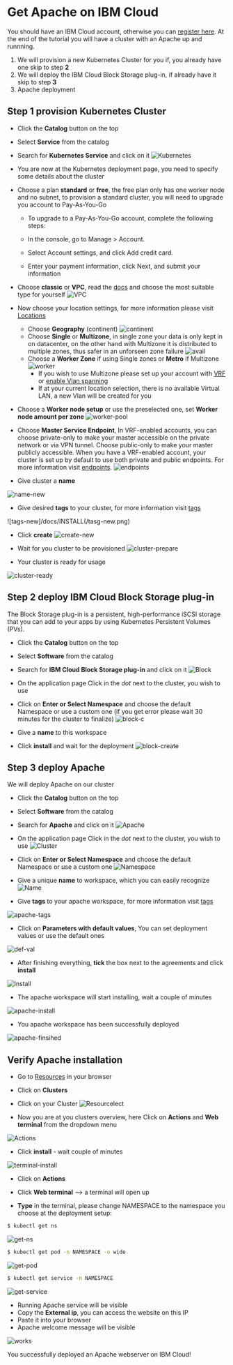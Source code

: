 # Get Apache on IBM Cloud

You should have an IBM Cloud account, otherwise you can [register here].
At the end of the tutorial you will have a cluster with an Apache up and runnning.

1. We will provision a new Kubernetes Cluster for you if, you already have one skip to step **2**
2. We will deploy  the IBM Cloud Block Storage plug-in, if already have it skip to step **3**
3. Apache deployment

## Step 1 provision Kubernetes Cluster

* Click the **Catalog** button on the top 
* Select **Service** from the catalog
* Search for **Kubernetes Service** and click on it
![Kubernetes](/docs/INSTALL/kubernetes-select.png)
* You are now at the Kubernetes deployment page, you need to specify some details about the cluster 
* Choose a plan **standard** or **free**, the free plan only has one worker node and no subnet, to provision a standard cluster, you will need to upgrade you account to Pay-As-You-Go 
  * To upgrade to a Pay-As-You-Go account, complete the following steps:

  * In the console, go to Manage > Account.
  * Select Account settings, and click Add credit card.
  * Enter your payment information, click Next, and submit your information
* Choose **classic** or **VPC**, read the [docs] and choose the most suitable type for yourself 
 ![VPC](/docs/INSTALL/infra-select.png)
* Now choose your location settings, for more information please visit [Locations]
  * Choose **Geography** (continent)
![continent](/docs/INSTALL/location-geo.png)
  * Choose **Single** or **Multizone**, in single zone your data is only kept in on datacenter, on the other hand with Multizone it is distributed to multiple zones, thus  safer in an unforseen zone failure 
![avail](/docs/INSTALL/location-avail.png)
  * Choose a **Worker Zone** if using Single zones or **Metro** if Multizone
 ![worker](/docs/INSTALL/location-worker.png) 
    * If you wish to use Multizone please set up your account with [VRF] or [enable Vlan spanning]
    * If at your current location selection, there is no available Virtual LAN, a new Vlan will be created for you 
 
* Choose a **Worker node setup** or use the preselected one, set **Worker node amount per zone**
![worker-pool](/docs/INSTALL/worker-pool.png)
* Choose **Master Service Endpoint**,  In VRF-enabled accounts, you can choose private-only to make your master accessible on the private network or via VPN tunnel. Choose public-only to make your master publicly accessible. When you have a VRF-enabled account, your cluster is set up by default to use both private and public endpoints. For more information visit [endpoints].
![endpoints](/docs/INSTALL/endpoints.png)
* Give cluster a **name**

![name-new](/docs/INSTALL/name-new.png)
* Give desired **tags** to your cluster, for more information visit [tags]

![tags-new]/docs/INSTALL(/tasg-new.png)
* Click **create**
![create-new](/docs/INSTALL/create-new.png)

* Wait for you cluster to be provisioned 
![cluster-prepare](/docs/INSTALL/cluster-prepare.png)
* Your cluster is ready for usage 

![cluster-ready](/docs/INSTALL/cluster-done.png)

## Step 2 deploy IBM Cloud Block Storage plug-in
The Block Storage plug-in is a persistent, high-performance iSCSI storage that you can add to your apps by using Kubernetes Persistent Volumes (PVs).
 
* Click the **Catalog** button on the top 
* Select **Software** from the catalog
* Search for **IBM Cloud Block Storage plug-in** and click on it
![Block](/docs/INSTALL/block-search.png)

* On the application page Click in the _dot_ next to the cluster, you wish to use
* Click on  **Enter or Select Namespace** and choose the default Namespace or use a custom one (if you get error please wait 30 minutes for the cluster to finalize)
![block-c](/docs/INSTALL/block-cluster.png)
* Give a **name** to this workspace 
* Click **install** and wait for the deployment
![block-create](/docs/INSTALL/block-storage-create.png)
 

## Step 3 deploy Apache
  
We will deploy  Apache on our cluster 
  
* Click the **Catalog** button on the top 
* Select **Software** from the catalog
* Search for **Apache** and click on it
![Apache](/docs/INSTALL/apache-select.png)


* On the application page Click in the _dot_ next to the cluster, you wish to use
![Cluster](/docs/INSTALL/cluster-select.png)
* Click on  **Enter or Select Namespace** and choose the default Namespace or use a custom one 
![Namespace](/docs/INSTALL/namespace.png)
* Give a unique **name** to workspace, which you can easily recognize
![Name](/docs/INSTALL/name.png)
* Give **tags** to your apache workspace, for more information visit [tags]

![apache-tags](/docs/INSTALL/apache-tags.png)

* Click on **Parameters with default values**, You can set deployment values or use the default ones

![def-val](/docs/INSTALL/deploy-values.png)

* After finishing everything, **tick** the box next to the agreements and click **install**

![Install](/docs/INSTALL/install.png)

* The apache workspace will start installing, wait a couple of minutes 

![apache-install](/docs/INSTALL/apache-loading.jpg)

* You apache workspace has been successfully deployed

![apache-finsihed](/docs/INSTALL/apache-finished.jpg)

## Verify Apache installation

* Go to [Resources] in your browser 
* Click on **Clusters**
* Click on your Cluster
![Resourcelect](/docs/INSTALL/resource-select.png)

* Now you are at you clusters overview, here Click on **Actions** and **Web terminal** from the dropdown menu


![Actions](/docs/INSTALL/cluster-main.png)

* Click **install** - wait couple of minutes 

![terminal-install](/docs/INSTALL/terminal-install.jpg)

* Click on **Actions**
* Click **Web terminal** --> a terminal will open up

* **Type** in the terminal, please change NAMESPACE to the namespace you choose at the deployment setup:

 ```sh
$ kubectl get ns
```
![get-ns](/docs/INSTALL/get-ns.jpg)


 ```sh
$ kubectl get pod -n NAMESPACE -o wide 
```
![get-pod](/docs/INSTALL/get-pod.jpg)


 ```sh
$ kubectl get service -n NAMESPACE
```
![get-service](/docs/INSTALL/get-service.jpg)


* Running Apache service will be visible 
* Copy the **External ip**, you can access the website on this IP
* Paste it into your browser
* Apache welcome message will be visible

![works](/docs/INSTALL/apache-works.png)

You successfully deployed an Apache webserver on IBM Cloud! 



 
   [IBM Cloud]: <http://cloud.ibm.com>
   [Resources]: <http://cloud.ibm.com/resources>
   [Register Here]: <http://cloud.ibm.com/registration>
   [docs]: <https://cloud.ibm.com/docs/containers?topic=containers-infrastructure_providers>
   [Locations]: <https://cloud.ibm.com/docs/containers?topic=containers-regions-and-zones#zones>
   [VRF]: <https://cloud.ibm.com/docs/dl?topic=dl-overview-of-virtual-routing-and-forwarding-vrf-on-ibm-cloud>
   [enable Vlan spanning]: <https://cloud.ibm.com/docs/vlans?topic=vlans-vlan-spanning#vlan-spanning>
   [endpoints]: <https://cloud.ibm.com/docs/account?topic=account-service-endpoints-overview>
   [tags]: <https://cloud.ibm.com/docs/account?topic=account-tag>

